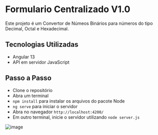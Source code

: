 # Formulario Centralizado V1.0

Este projeto é um Convertor de Númeos Binários para números do tipo Decimal, Octal e Hexadecimal.

## Tecnologias Utilizadas
- Angular 13
- API em servidor JavaScript

## Passo a Passo
- Clone o repositório
- Abra um terminal
- `npm install` para instalar os arquivos do pacote Node
- `ng serve` para iniciar o servidor
- Abra no navegador `http://localhost:4200/`
- Em outro terminal, inicie o servidor utilizando `node server.js`

![image](https://github.com/user-attachments/assets/3623b443-b2e4-4de3-a80b-b3ee2ec1c52a)
